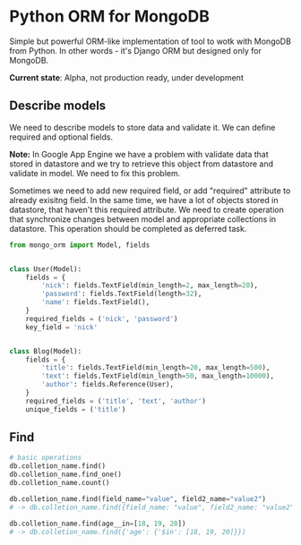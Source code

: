 Python ORM for MongoDB
=========

Simple but powerful ORM-like implementation of tool to wotk with MongoDB from Python.
In other words - it's Django ORM but designed only for MongoDB.

**Current state**: Alpha, not production ready, under development


Describe models
--------

We need to describe models to store data and validate it. We can define required and optional fields.

**Note:** In Google App Engine we have a problem with validate data that stored in datastore and we try to retrieve
this object from datastore and validate in model. We need to fix this problem.

Sometimes we need to add new required field, or add "required" attribute to already exisitng field.
In the same time, we have a lot of objects stored in datastore, that haven't this required attribute.
We need to create operation that synchronize changes between model and appropriate collections in datastore.
This operation should be completed as deferred task.

```python
from mongo_orm import Model, fields


class User(Model):
    fields = {
        'nick': fields.TextField(min_length=2, max_length=20),
        'password': fields.TextField(length=32),
        'name': fields.TextField(),
    }
    required_fields = ('nick', 'password')
    key_field = 'nick'


class Blog(Model):
    fields = {
        'title': fields.TextField(min_length=20, max_length=500),
        'text': fields.TextField(min_length=50, max_length=10000),
        'author': fields.Reference(User),
    }
    required_fields = ('title', 'text', 'author')
    unique_fields = ('title')
```

Find
--------

```python
# basic operations
db.colletion_name.find()
db.colletion_name.find_one()
db.colletion_name.count()

db.colletion_name.find(field_name="value", field2_name="value2")
# -> db.colletion_name.find({field_name: "value", field2_name: "value2"})

db.colletion_name.find(age__in=[18, 19, 20])
# -> db.colletion_name.find({'age': {'$in': [18, 19, 20]}})
```

